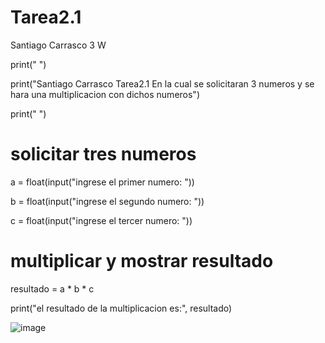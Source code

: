 # Tarea2.1
Santiago Carrasco 3 W

print(" ")

print("Santiago Carrasco Tarea2.1 En la cual se solicitaran 3 numeros y se hara una multiplicacion con dichos numeros")

print(" ")



# solicitar tres numeros

a = float(input("ingrese el primer numero: "))

b = float(input("ingrese el segundo numero: "))

c = float(input("ingrese el tercer numero: "))



# multiplicar y mostrar resultado

resultado = a * b * c

print("el resultado de la multiplicacion es:", resultado)


![image](https://github.com/user-attachments/assets/de3311b3-5c92-4fba-84ee-9afe8b519ce6)
